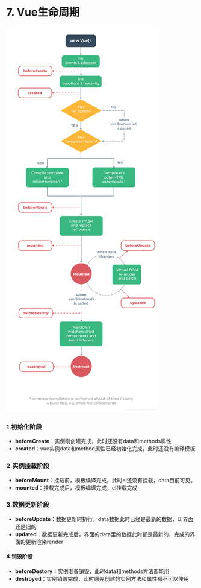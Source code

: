 # 7. Vue生命周期
![](media/16619466215607/16619466362729.png)
### 1.初始化阶段
* **beforeCreate**：实例刚创建完成，此时还没有data和methods属性
* **created**：vue实例data和method属性已经初始化完成，此时还没有编译模板


### 2.实例挂载阶段
* **beforeMount**：挂载前，模板编译完成，此时el还没有挂载，data目前可见。
* **mounted**：挂载完成后，模板编译完成，el挂载完成

### 3.数据更新阶段
* **beforeUpdate**：数据更新时执行，data数据此时已经是最新的数据，UI界面还是旧的
* **updated**：数据更新完成后，界面的data里的数据此时都是最新的，完成的界面的更新渲染render

#### 4.销毁阶段
* **beforeDestory**：实例准备销毁，此时data和methods方法都能用
* **destroyed**：实例销毁完成，此时原先创建的实例方法和属性都不可以使用